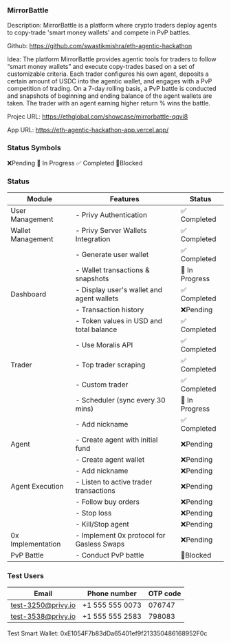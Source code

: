 ### MirrorBattle

Description: MirrorBattle is a platform where crypto traders deploy agents to copy-trade 'smart money wallets' and compete in PvP battles.

Github: https://github.com/swastikmishra/eth-agentic-hackathon

Idea: The platform MirrorBattle provides agentic tools for traders to follow “smart money wallets” and execute copy-trades based on a set of customizable criteria. Each trader configures his own agent, deposits a certain amount of USDC into the agentic wallet, and engages with a PvP competition of trading. On a 7-day rolling basis, a PvP battle is conducted and snapshots of beginning and ending balance of the agent wallets are taken. The trader with an agent earning higher return % wins the battle.

Projec URL: https://ethglobal.com/showcase/mirrorbattle-qqvi8

App URL: https://eth-agentic-hackathon-app.vercel.app/

### Status Symbols

❌Pending
🔄 In Progress
✅ Completed
🚫Blocked

### Status

| Module            | Features                                  | Status         |
| ----------------- | ----------------------------------------- | -------------- |
| User Management   | - Privy Authentication                    | ✅ Completed   |
| Wallet Management | - Privy Server Wallets Integration        | ✅ Completed   |
|                   | - Generate user wallet                    | ✅ Completed   |
|                   | - Wallet transactions & snapshots         | 🔄 In Progress |
| Dashboard         | - Display user's wallet and agent wallets | ✅ Completed   |
|                   | - Transaction history                     | ❌Pending      |
|                   | - Token values in USD and total balance   | ✅ Completed   |
|                   | - Use Moralis API                         | ✅ Completed   |
| Trader            | - Top trader scraping                     | ✅ Completed   |
|                   | - Custom trader                           | ✅ Completed   |
|                   | - Scheduler (sync every 30 mins)          | 🔄 In Progress |
|                   | - Add nickname                            | ✅ Completed   |
| Agent             | - Create agent with initial fund          | ❌Pending      |
|                   | - Create agent wallet                     | ❌Pending      |
|                   | - Add nickname                            | ❌Pending      |
| Agent Execution   | - Listen to active trader transactions    | ❌Pending      |
|                   | - Follow buy orders                       | ❌Pending      |
|                   | - Stop loss                               | ❌Pending      |
|                   | - Kill/Stop agent                         | ❌Pending      |
| 0x Implementation | - Implement 0x protocol for Gasless Swaps | ❌Pending      |
| PvP Battle        | - Conduct PvP battle                      | 🚫Blocked      |

### Test Users

| Email              | Phone number    | OTP code |
| ------------------ | --------------- | -------- |
| test-3250@privy.io | +1 555 555 0073 | 076747   |
| test-3538@privy.io | +1 555 555 2583 | 798083   |

Test Smart Wallet: 0xE1054F7b83dDa65401ef9f213350486168952F0c
